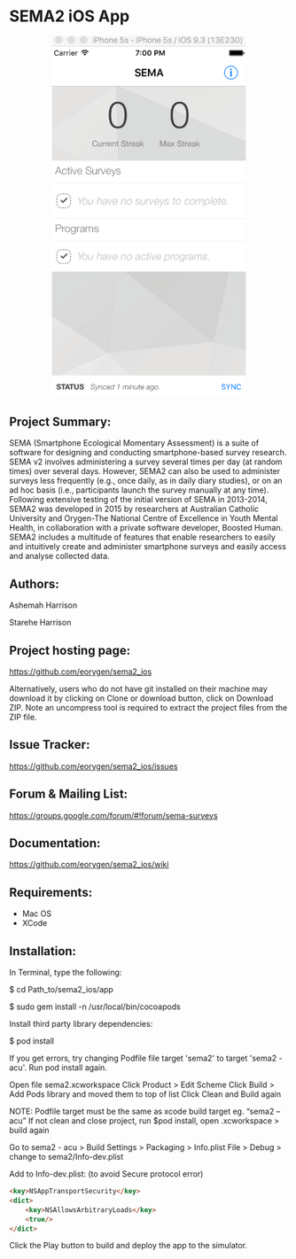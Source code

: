 # SEMA2 iOS App

<p align="center">
  <img src="screenshots/Screenshot_SEMA_IOS_1.png" width="350" alt="SEMA Smartphone Ecological Momentary Assessment" title="SEMA2"/>
</p>


## Project Summary:

SEMA (Smartphone Ecological Momentary Assessment) is a suite of software for designing and conducting smartphone-based survey research. SEMA v2 involves administering a survey several times per day (at random times) over several days. However, SEMA2 can also be used to administer surveys less frequently (e.g., once daily, as in daily diary studies), or on an ad hoc basis (i.e., participants launch the survey manually at any time). Following extensive testing of the initial version of SEMA in 2013-2014, SEMA2 was developed in 2015 by researchers at Australian Catholic University and Orygen-The National Centre of Excellence in Youth Mental Health, in collaboration with a private software developer, Boosted Human. SEMA2 includes a multitude of features that enable researchers to easily and intuitively create and administer smartphone surveys and easily access and analyse collected data.


## Authors:

Ashemah Harrison

Starehe Harrison


## Project hosting page:

https://github.com/eorygen/sema2_ios

Alternatively, users who do not have git installed on their machine may download it by clicking on Clone or download button, click on Download ZIP. Note an uncompress tool is required to extract the project files from the ZIP file.


## Issue Tracker:

https://github.com/eorygen/sema2_ios/issues


## Forum & Mailing List:

https://groups.google.com/forum/#!forum/sema-surveys


## Documentation:

https://github.com/eorygen/sema2_ios/wiki


## Requirements:

 - Mac OS
 - XCode


## Installation:

In Terminal, type the following:

$ cd Path_to/sema2_ios/app

$ sudo gem install -n /usr/local/bin/cocoapods

Install third party library dependencies:

$ pod install

If you get errors, try changing Podfile file target 'sema2' to target 'sema2 - acu'. Run pod install again.

Open file sema2.xcworkspace
Click Product > Edit Scheme
Click Build > Add Pods library and moved them to top of list
Click Clean and Build again

NOTE: Podfile target must be the same as xcode build target eg. “sema2 – acu”
If not clean and close project, run $pod install, open .xcworkspace > build again

Go to sema2 - acu > Build Settings > Packaging > Info.plist File > Debug > change to sema2/Info-dev.plist

Add to Info-dev.plist: (to avoid Secure protocol error)

```html
<key>NSAppTransportSecurity</key>
<dict>
	<key>NSAllowsArbitraryLoads</key>
	<true/>
</dict>
```

Click the Play button to build and deploy the app to the simulator.


